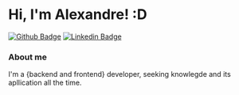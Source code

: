 # Hi, I'm Alexandre! :D

[![Github Badge](https://img.shields.io/badge/-Github-000?style=flat-square&logo=Github&logoColor=white&link=https://github.com/fagnerpsantos)](https://github.com/apontes77)
[![Linkedin Badge](https://img.shields.io/badge/-LinkedIn-blue?style=flat-square&logo=Linkedin&logoColor=white&link=https://www.linkedin.com/in/alexandre-pontes-de-queiroz/)](https://www.linkedin.com/in/alexandre-pontes-de-queiroz/)

### About me
I'm a {backend and frontend} developer, seeking knowlegde and its apllication all the time.


